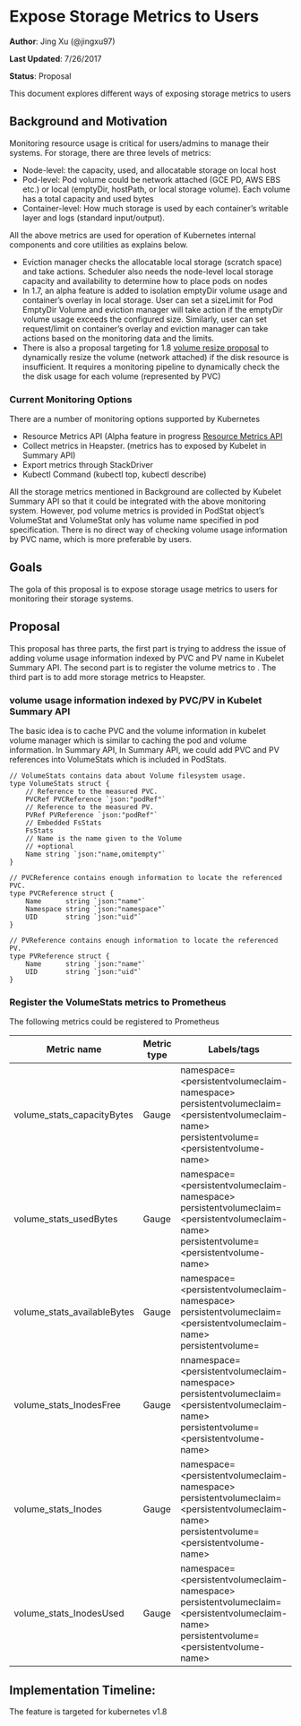 # Expose Storage Metrics to Users

**Author**: Jing Xu (@jingxu97)

**Last Updated**: 7/26/2017

**Status**: Proposal

This document explores different ways of exposing storage metrics to users

## Background and Motivation

Monitoring resource usage is critical for users/admins to manage their systems. For storage, there are three levels of metrics:
 - Node-level: the capacity, used, and allocatable storage on local host
 - Pod-level: Pod volume could be network attached (GCE PD, AWS EBS etc.) or local (emptyDir, hostPath, or local storage volume). Each volume has a total capacity and used bytes
 - Container-level: How much storage is used by each container’s writable layer and logs (standard input/output).

All the above metrics are used for operation of Kubernetes internal components and core utilities as explains below.

 - Eviction manager checks the allocatable local storage (scratch space) and take actions. Scheduler also needs the node-level local storage capacity and availability to determine how to place pods on nodes 
 - In 1.7, an alpha feature is added to isolation emptyDir volume usage and container’s overlay in local storage. User can set a sizeLimit for Pod EmptyDir Volume and eviction manager will take action if the emptyDir volume usage exceeds the configured size. Similarly, user can set request/limit on container’s overlay and eviction manager can take actions based on the monitoring data and the limits.
 - There is also a proposal targeting for 1.8 [volume resize proposal](https://github.com/kubernetes/community/pull/657) to dynamically resize the volume (network attached) if the disk resource is insufficient. It requires a monitoring pipeline to dynamically check the the disk usage for each volume (represented by PVC)

### Current Monitoring Options

There are a number of monitoring options supported by Kubernetes
 - Resource Metrics API (Alpha feature in progress [Resource Metrics API](https://github.com/kubernetes/community/blob/master/contributors/design-proposals/resource-metrics-api.md)
 - Collect metrics in Heapster. (metrics has to exposed by Kubelet in Summary API)
 - Export metrics through StackDriver 
 - Kubectl Command (kubectl top, kubectl describe)

All the storage metrics mentioned in Background are collected by Kubelet Summary API so that it could be integrated with the above monitoring system. However, pod volume metrics is provided in PodStat object’s VolumeStat and VolumeStat only has volume name specified in pod specification. There is no direct way of checking volume usage information by PVC name, which is more preferable by users.


## Goals
The gola of this proposal is to expose storage usage metrics to users for monitoring their storage systems.

## Proposal

This proposal has three parts, the first part is trying to address the issue of adding volume usage information indexed by PVC and PV name in Kubelet Summary API. The second part is to register the volume metrics to . The third part is to add more storage metrics to Heapster.


### volume usage information indexed by PVC/PV in Kubelet Summary API

The basic idea is to cache PVC and the volume information in kubelet volume manager which is similar to caching the pod and volume information. In Summary API, In Summary API, we could add PVC and PV references into VolumeStats which is included in PodStats.

```
// VolumeStats contains data about Volume filesystem usage.
type VolumeStats struct {
	// Reference to the measured PVC.
	PVCRef PVCReference `json:"podRef"`
	// Reference to the measured PV.
	PVRef PVReference `json:"podRef"`
	// Embedded FsStats
	FsStats
	// Name is the name given to the Volume
	// +optional
	Name string `json:"name,omitempty"`
}

// PVCReference contains enough information to locate the referenced PVC.
type PVCReference struct {
	Name      string `json:"name"`
	Namespace string `json:"namespace"`
	UID       string `json:"uid"`
}

// PVReference contains enough information to locate the referenced PV.
type PVReference struct {
	Name      string `json:"name"`
	UID       string `json:"uid"`
}

```
### Register the VolumeStats metrics to Prometheus 

The following metrics could be registered to Prometheus


| Metric name | Metric type | Labels/tags |
|-------------|-------------|-------------|
| volume_stats_capacityBytes | Gauge | namespace=\<persistentvolumeclaim-namespace\> <br/> persistentvolumeclaim=\<persistentvolumeclaim-name\>  <br/> persistentvolume=\<persistentvolume-name\> |
| volume_stats_usedBytes | Gauge | namespace=\<persistentvolumeclaim-namespace\> <br/>  persistentvolumeclaim=\<persistentvolumeclaim-name\>  <br/> persistentvolume=\<persistentvolume-name\> |
| volume_stats_availableBytes | Gauge | namespace=\<persistentvolumeclaim-namespace\> <br/> persistentvolumeclaim=\<persistentvolumeclaim-name\>  <br/> persistentvolume=<persistentvolume-name> |
| volume_stats_InodesFree | Gauge | nnamespace=\<persistentvolumeclaim-namespace\> <br/> persistentvolumeclaim=\<persistentvolumeclaim-name\>  <br/> persistentvolume=\<persistentvolume-name\> |
| volume_stats_Inodes | Gauge | namespace=\<persistentvolumeclaim-namespace\> <br/> persistentvolumeclaim=\<persistentvolumeclaim-name\>  <br/> persistentvolume=\<persistentvolume-name\> |
| volume_stats_InodesUsed | Gauge | namespace=\<persistentvolumeclaim-namespace\> <br/> persistentvolumeclaim=\<persistentvolumeclaim-name\>  <br/> persistentvolume=\<persistentvolume-name\> |

## Implementation Timeline:
The feature is targeted for kubernetes v1.8

